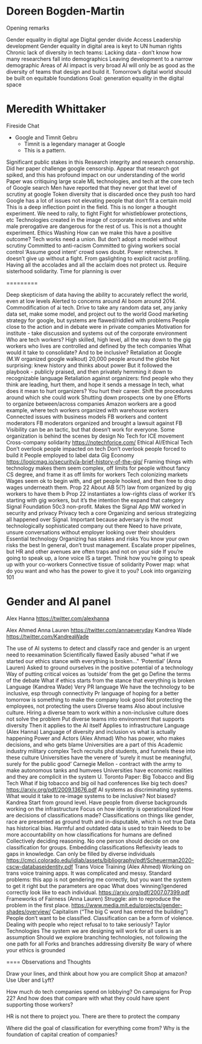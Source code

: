 # Doreen Bogden-Martin
Opening remarks

Gender equality in digital age
Digital gender divide
Access
Leadership
development
Gender equality in digital area is keyt to UN human rights
Chronic lack of diversity in tech teams:
Lacking data - don’t know how many researchers fall into demographics
Leaving development to a narrow demographic
Areas of AI impact is very broad
AI will only be as good as the diversity of teams that design and build it.
Tomorrow’s digital world should be built on equitable foundations
Goal: generation equality in the digital space

# Meredith Whittaker
Fireside Chat

- Google and Timnit Gebru  
	- Timnit is a legendary manager at Google
	- This is a pattern.  

Significant public stakes in this
Research integrity and research censorship. Did her paper challenge google censorship. Appear that research got spiked, and this has profound impact on our understanding of the world
Paper was critiquing large scale ML technologies, and tech at the core tech of Google search
Men have reported that they never got that level of scrutiny at google
Token diversity that is discarded once they push too hard
Google has a lot of issues not elevating people that don’t fit a certain mold
This is a deep inflection point in the field. This is no longer a thought experiment. We need to rally, to fight
Fight for whistleblower protections, etc
Technologies created in the image of corporate incentives and white male prerogative are dangerous for the rest of us. This is not a thought experiment.
Ethics Washing
How can we make this have a positive outcome?
Tech works need a union. But don’t adopt a model without scrutiny 
Committed to anti-racism
Committed to giving workers social control
‘Assume good intent’ crowd sows doubt. 
Power retrenches. It doesn’t give up without a fight. From gaslighting to explicit racist profiling.
Having all the accolades and all the acclaim does not protect us. Require sisterhood solidarity.
Time for planning is over

=========

Deep skepticism of data having the ability to accurately reflect the world, even at low levels
Alerted to concerns around AI boom around 2014. Commodification of ai tech. 
Drive to take any random data set, any janky data set, make some model, and project out to the world
Good marketing strategy for google, but systems are flawed/riddled with problems
People close to the action and in debate were in private companies
Motivation for institute - take discussion and systems out of the corporate environment 
Who are tech workers?
High skilled, high level, all the way down to the gig workers who lives are controlled and defined by the tech companies
What would it take to consolidate? And to be inclusive?
Retaliation at Google (M.W organized google walkout)
20,000 people around the globe
Not surprising: knew history and thinks about power
But it followed the playbook - publicly praised, and then privately hemming it down to recognizable language
Retaliation against organizers: find people who they think are leading, hurt them, and hope it sends a message
In tech, what does it mean to hurt organizers? You hurt their career.
Shift the procedures around which she could work
Shutting down prospects one by one
Efforts to organize between/across companies
Amazon workers are a good example, where tech workers organized with warehouse workers
Connected issues with business models
FB workers and content moderators
FB moderators organized and brought a lawsuit against FB
Visibility can be an tactic, but that doesn’t work for everyone. Some organization is behind the scenes by design
No Tech for ICE movement
Cross-company solidarity
https://notechforice.com/ 
Ethical AI/Ethical Tech
Don’t overlook people impacted on tech
Don’t overlook people forced to build it
People employed to label data
Gig Economy
https://logicmag.io/security/a-brief-history-of-the-gig/ 
Framing things with technology makes them seem complex, off limits for people without fancy CS degree, and frame it as off limits for workers
Tech colonizing markets
Wages seem ok to begin with, and get people hooked, and then free to drop wages underneath them.
Prop 22
About AB 5(?) law from organized by gig workers to have them b
Prop 22 instantiates a low-rights class of worker
It’s starting with gig workers, but it’s the intention the expand that category
Signal Foundation
50c3 non-profit. Makes the Signal App
MW worked in security and privacy
Privacy tech a core 
Organizing and serious strategizing all happened over Signal. Important because adversary is the most technologically sophisticated company out there
Need to have private, unsure conversations without employer looking over their shoulders
Essential technology
Organizing has stakes and risks
You know your own risks the best
In general, don’t trust management. Escalate proper pipelines, but HR and other avenues are often traps and not on your side
If you’re going to speak up, a lone voice IS a target. Think how you’re going to speak up with your co-workers
Connective tissue of solidarity
Power map: what do you want and who has the power to give it to you?
Look into organizing 101


# Gender and AI panel
Alex Hanna
	https://twitter.com/alexhanna
	
Alex Ahmed
Anna Lauren
	https://twitter.com/annaeveryday 
Kandrea Wade
	https://twitter.com/KandreaWade 

The use of AI systems to detect and classify race and gender is an urgent need to reexamination
Scientifically flawed
Easily abused
"what if we started our ethics stance with everything is broken..."
‘Potential’ (Anna Lauren)
Asked to ground ourselves in the positive potential of a technology
Way of putting critical voices as ‘outside’ from the get go
Define the terms of the debate
What if ethics starts from the stance that everything is broken
Language (Kandrea Wade)
Very PR language
We have the technology to be inclusive, esp through connectivity
Pr language of hoping for a better tomorrow is something to make the company look good
Not protecting the employees, not protecting the users
Diverse teams
Also about inclusive culture.
Hiring a diverse team to work within a non-inclusive culture does not solve the problem
Put diverse teams into environment that supports diversity
Then it applies to the AI itself
Applies to infrastructure 
Language (Alex Hanna)
Language of diversity and inclusion vs what is actually happening
Power and Actors (Alex Ahmad)
Who has power, who makes decisions, and who gets blame
Universities are a part of this
Academic industry military complex
Tech recruits phd students, and funnels these into these culture
Universities have the venere of ‘surely it must be meaningful, surely for the public good’
Carnegie Mellon - contract with the army to make autonomous tanks and humvees
Universities have economic realities and they are complicit in the system
U. Toronto Paper: Big Tobacco and Big Tech 
What if big tobacco and big oil had conferences like big tech does?
https://arxiv.org/pdf/2009.13676.pdf
AI systems as discriminating systems. What would it take to re-image systems to be inclusive? Not biased?
Kandrea
Start from ground level. Have people from diverse backgrounds working on the infrastructure 
Focus on how identity is operationalized
How are decisions of classifications made? Classifications on things like gender, race are presented as ground truth and in-disputable, which is not true
Data has historical bias. Harmful and outdated data is used to train
Needs to be more accountability on how classifications for humans are defined
Collectively deciding reasoning. No one person should decide on one classification for groups.
Embedding classifications
Reflexivity leads to gaps in knowledge. Can only be filled by diverse individuals
https://cmci.colorado.edu/idlab/assets/bibliography/pdf/Scheuerman2020-cscw-databaseidentity.pdf
Trans Voice Training (Alex Ahmed)
Working on trans voice training apps.
It was complicated and messy. Standard problems: this app is not gendering me correctly, but you want the system to get it right but the parameters are opac
What does ‘winning’/gendered correctly look like to each individual.
https://arxiv.org/pdf/2007.07399.pdf
Frameworks of Fairness (Anna Lauren)
Struggle: aim to reproduce the problem in the first place. 
https://www.media.mit.edu/projects/gender-shades/overview/
Capitalism (“The big C word has entered the building”)
People don’t want to be classified. Classification can be a form of violence.
Dealing with people who reject refusal to to take seriously?
Taylor Technologies
The system we are designing will work for all users is an assumption
Should we explore branching technologies, not following the one path for all
Forks and branches addressing diversity
Be wary of where your ethics is grounded

==== 
Observations and Thoughts

Draw your lines, and think about how you are complicit
Shop at amazon? Use Uber and Lyft?

How much do tech companies spend on lobbying? On campaigns for Prop 22? And how does that compare with what they could have spent supporting those workers?

HR is not there to project you. There are there to protect the company

Where did the goal of classification for everything come from? Why is the foundation of capital creation of companies?


